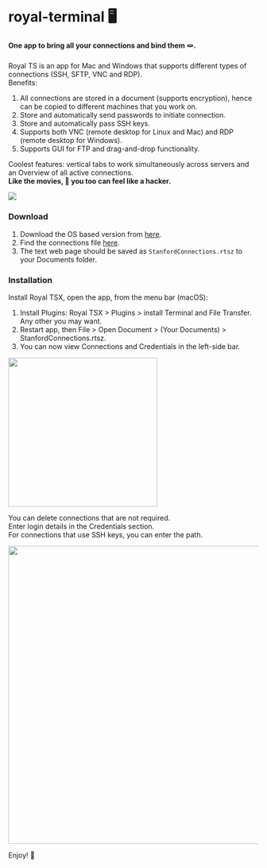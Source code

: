 # royal-terminal 🖥
#### One app to bring all your connections and bind them 🪢.


Royal TS is an app for Mac and Windows that supports different types of connections (SSH, SFTP, VNC and RDP).   
Benefits:
1. All connections are stored in a document (supports encryption), hence can be copied to different machines that you work on.
2. Store and automatically send passwords to initiate connection.
3. Store and automatically pass SSH keys.
4. Supports both VNC (remote desktop for Linux and Mac) and RDP (remote desktop for Windows).
5. Supports GUI for FTP and drag-and-drop functionality.

Coolest features: vertical tabs to work simultaneously across servers and an Overview of all active connections.   
**Like the movies, 🫵 you too can feel like a hacker.**

<img src="https://github.com/khavarilab/one-terminal/blob/main/resources/Image1.png">  

### Download
1. Download the OS based version from [here](https://www.royalapps.com/ts/mac/download).  
2. Find the connections file [here](https://raw.githubusercontent.com/khavarilab/royal-terminal/main/resources/StanfordConnections.rtsz).
3. The text web page should be saved as `StanfordConnections.rtsz` to your Documents folder.

### Installation
Install Royal TSX, open the app, from the menu bar (macOS): 
1. Install Plugins: Royal TSX > Plugins > install Terminal and File Transfer. Any other you may want. 
2. Restart app, then File > Open Document > (Your Documents) > StanfordConnections.rtsz.
3. You can now view Connections and Credentials in the left-side bar.  
  
<img src="https://github.com/khavarilab/one-terminal/blob/main/resources/Image3.png" width="300">  
  
You can delete connections that are not required.  
Enter login details in the Credentials section.  
For connections that use SSH keys, you can enter the path. 
  
<img src="https://github.com/khavarilab/one-terminal/blob/main/resources/Image4.png" width="600">

Enjoy! 🥳
